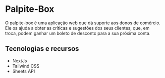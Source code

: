 # Palpite-Box

  O palpite-box é uma aplicação web que dá suporte aos donos de comércio. Ele os ajuda a obter as críticas e sugestões dos seus clientes, que, em troca, podem ganhar um boleto de desconto para a sua próxima conta.
  

## Tecnologias e recursos

- NextJs
- Tailwind CSS
- Sheets API 


